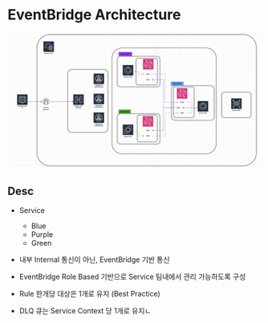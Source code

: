 # EventBridge Architecture

![eda](./public/1.png)

## Desc

- Service
    - Blue
    - Purple
    - Green

- 내부 Internal 통신이 아닌, EventBridge 기반 통신
- EventBridge Role Based 기반으로 Service 팀내에서 관리 가능하도록 구성
- Rule 한개당 대상은 1개로 유지 (Best Practice)
- DLQ 큐는 Service Context 당 1개로 유지ㄴ